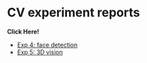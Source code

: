 # CV experiment reports
**Click Here!**
* [Exp 4: face detection](https://nbviewer.jupyter.org/github/MoChen-bop/Course-Experiments/blob/master/2019%20Autumn%EF%BC%9Acomputer%20vision/EXP%204%EF%BC%9Aface%20detection/report.pdf)
* [Exp 5: 3D vision](https://nbviewer.jupyter.org/github/MoChen-bop/Course-Experiments/blob/master/2019%20Autumn%EF%BC%9Acomputer%20vision/EXP%205%EF%BC%9A3D%20vision/report.pdf)
